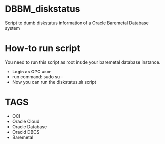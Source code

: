 # DBBM_diskstatus
Script to dumb diskstatus information of a Oracle Baremetal Database system

# How-to run script
You need to run this script as root inside your baremetal database instance.

- Login as OPC user
- run command: sudo su -
- Now you can run the diskstatus.sh script

# TAGS
- OCI 
- Oracle Cloud 
- Oracle Database
- Oracld DBCS
- Baremetal 
